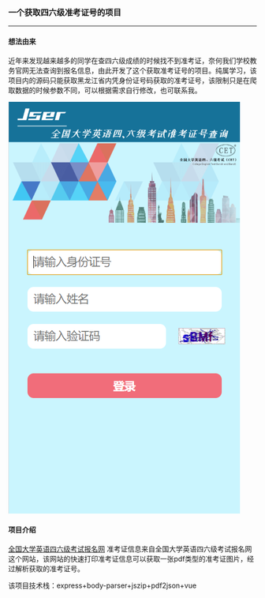 ### 一个获取**四六级准考证号**的项目
***

#### 想法由来

近年来发现越来越多的同学在查四六级成绩的时候找不到准考证，奈何我们学校教务官网无法查询到报名信息，由此开发了这个获取准考证号的项目。纯属学习，该项目内的源码只能获取黑龙江省内凭身份证号码获取的准考证号，该限制只是在爬取数据的时候参数不同，可以根据需求自行修改，也可联系我。

![](./doc/spider.png)

#### 项目介绍

[全国大学英语四六级考试报名网](http://cet-bm.neea.edu.cn/Home/QuickPrintTestTicket# "全国大学英语四六级考试报名网")
准考证信息来自全国大学英语四六级考试报名网这个网站，该网站的快速打印准考证信息可以获取一张pdf类型的准考证图片，经过解析获取的准考证号。

该项目技术栈：express+body-parser+jszip+pdf2json+vue